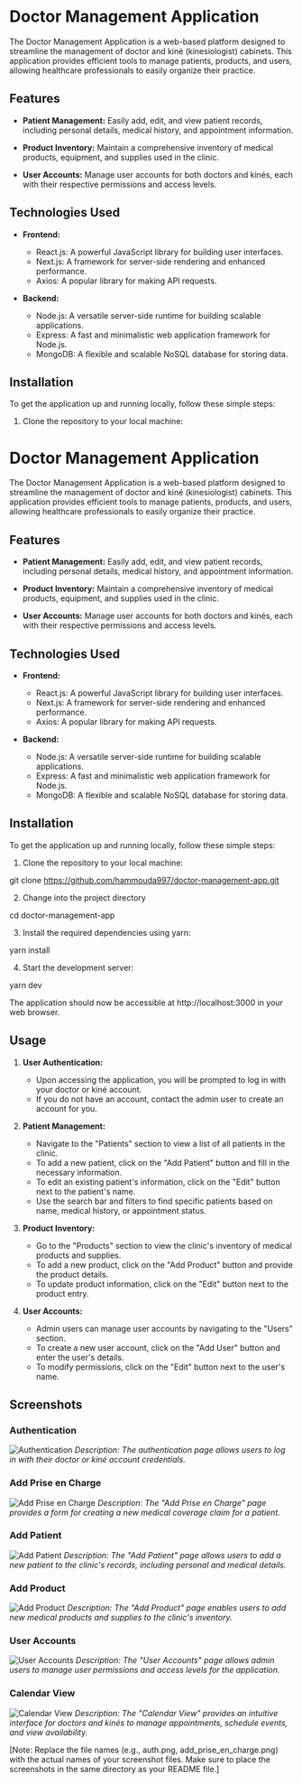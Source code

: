 # Doctor Management Application

The Doctor Management Application is a web-based platform designed to streamline the management of doctor and kiné (kinesiologist) cabinets. This application provides efficient tools to manage patients, products, and users, allowing healthcare professionals to easily organize their practice.

## Features

- **Patient Management:** Easily add, edit, and view patient records, including personal details, medical history, and appointment information.

- **Product Inventory:** Maintain a comprehensive inventory of medical products, equipment, and supplies used in the clinic.

- **User Accounts:** Manage user accounts for both doctors and kinés, each with their respective permissions and access levels.

## Technologies Used

- **Frontend:**
  - React.js: A powerful JavaScript library for building user interfaces.
  - Next.js: A framework for server-side rendering and enhanced performance.
  - Axios: A popular library for making API requests.

- **Backend:**
  - Node.js: A versatile server-side runtime for building scalable applications.
  - Express: A fast and minimalistic web application framework for Node.js.
  - MongoDB: A flexible and scalable NoSQL database for storing data.

## Installation

To get the application up and running locally, follow these simple steps:

1. Clone the repository to your local machine:

# Doctor Management Application

The Doctor Management Application is a web-based platform designed to streamline the management of doctor and kiné (kinesiologist) cabinets. This application provides efficient tools to manage patients, products, and users, allowing healthcare professionals to easily organize their practice.

## Features

- **Patient Management:** Easily add, edit, and view patient records, including personal details, medical history, and appointment information.

- **Product Inventory:** Maintain a comprehensive inventory of medical products, equipment, and supplies used in the clinic.

- **User Accounts:** Manage user accounts for both doctors and kinés, each with their respective permissions and access levels.

## Technologies Used

- **Frontend:**
  - React.js: A powerful JavaScript library for building user interfaces.
  - Next.js: A framework for server-side rendering and enhanced performance.
  - Axios: A popular library for making API requests.

- **Backend:**
  - Node.js: A versatile server-side runtime for building scalable applications.
  - Express: A fast and minimalistic web application framework for Node.js.
  - MongoDB: A flexible and scalable NoSQL database for storing data.

## Installation

To get the application up and running locally, follow these simple steps:

1. Clone the repository to your local machine:

git clone https://github.com/hammouda997/doctor-management-app.git

2. Change into the project directory

cd doctor-management-app 

3. Install the required dependencies using yarn:

yarn install


4. Start the development server:

yarn dev


The application should now be accessible at http://localhost:3000 in your web browser.

## Usage

1. **User Authentication:**
   - Upon accessing the application, you will be prompted to log in with your doctor or kiné account.
   - If you do not have an account, contact the admin user to create an account for you.

2. **Patient Management:**
   - Navigate to the "Patients" section to view a list of all patients in the clinic.
   - To add a new patient, click on the "Add Patient" button and fill in the necessary information.
   - To edit an existing patient's information, click on the "Edit" button next to the patient's name.
   - Use the search bar and filters to find specific patients based on name, medical history, or appointment status.

3. **Product Inventory:**
   - Go to the "Products" section to view the clinic's inventory of medical products and supplies.
   - To add a new product, click on the "Add Product" button and provide the product details.
   - To update product information, click on the "Edit" button next to the product entry.

4. **User Accounts:**
   - Admin users can manage user accounts by navigating to the "Users" section.
   - To create a new user account, click on the "Add User" button and enter the user's details.
   - To modify permissions, click on the "Edit" button next to the user's name.

## Screenshots

### Authentication

![Authentication](auth-doctor.png)
*Description: The authentication page allows users to log in with their doctor or kiné account credentials.*

### Add Prise en Charge

![Add Prise en Charge](add_prise_en_charge.png)
*Description: The "Add Prise en Charge" page provides a form for creating a new medical coverage claim for a patient.*

### Add Patient

![Add Patient](add_patient.png)
*Description: The "Add Patient" page allows users to add a new patient to the clinic's records, including personal and medical details.*

### Add Product

![Add Product](add_product.png)
*Description: The "Add Product" page enables users to add new medical products and supplies to the clinic's inventory.*

### User Accounts

![User Accounts](user_accounts.png)
*Description: The "User Accounts" page allows admin users to manage user permissions and access levels for the application.*

### Calendar View

![Calendar View](calendar_view.png)
*Description: The "Calendar View" provides an intuitive interface for doctors and kinés to manage appointments, schedule events, and view availability.*

[Note: Replace the file names (e.g., auth.png, add_prise_en_charge.png) with the actual names of your screenshot files. Make sure to place the screenshots in the same directory as your README file.]

